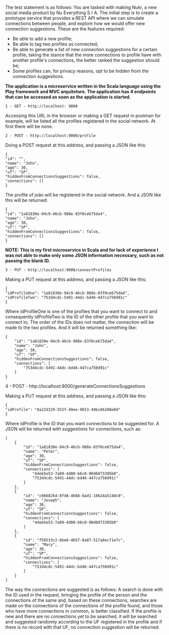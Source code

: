 The test statement is as follows:
You are tasked with making Nukr, a new social media product by Nu Everything S / A. The initial step is to create a prototype service that provides a REST API where we can simulate connections between people, and explore how we would offer new connection suggestions.
These are the features required:

- Be able to add a new profile;
- Be able to tag two profiles as connected;
- Be able to generate a list of new connection suggestions for a certain profile, taking the stance that the more connections to profile have with another profile's connections, the better ranked the suggestion should be;
- Some profiles can, for privacy reasons, opt to be hidden from the connection suggestions.

**The application is a microservice written in the Scala language using the Play framework and MVC arquiteture.
The application has 4 endpoints that can be accessed as soon as the application is started.**

`1 - GET - http://localhost: 9000`

Accessing this URL in the browser or making a GET request in postman for example, will be listed all the profiles registered in the social network. At first there will be none.

`2 - POST - http://localhost:9000/profile`

Doing a POST request at this address, and passing a JSON like this:

```
{
"id": "",
"name": "John",
"age": 30,
"uf": "SP",
"hiddenFromConnectionsSuggestions": false,
"connections": []
}
```

The profile of joão will be registered in the social network. And a JSON like this will be returned:

```
{
"id": "1a81830e-94c9-46cb-988e-83f0ce675da4",
"name": "John",
"age": 30,
"uf": "SP",
"hiddenFromConnectionsSuggestions": false,
"connections": []
}
```

**NOTE: This is my first microservice in Scala and for lack of experience I was not able to make only some JSON information necessary, such as not passing the blank ID.**

`3 - PUT - http://localhost:9000/connectProfiles`

Making a PUT request at this address, and passing a JSON like this:

```
{
"idProfileOne": "1a81830e-94c9-46cb-988e-83f0ce675da4",
"idProfileTwo": "753d4cdc-5491-44dc-bd46-447ca750d91c"
}
```

Where idProfileOne is one of the profiles that you want to connect to and consequently idProfileTwo is the ID of the other profile that you want to connect to. The order of the IDs does not matter, the connection will be made to the two profiles.
And it will be returned something like:

```
{
    "id": "1a81830e-94c9-46cb-988e-83f0ce675da4",
    "name": "John",
    "age": 30,
    "uf": "SP",
    "hiddenFromConnectionsSuggestions": false,
    "connections": [
        "753d4cdc-5491-44dc-bd46-447ca750d91c"
    ]
}
```

4 - POST - http://localhost:9000/generateConnectionsSuggestions

Making a PUT request at this address, and passing a JSON like this:

```
{
"idProfile": "8a22d329-552f-49ee-9653-49bc66260e0d"
}
```

Where idProfile is the ID that you want connections to be suggested for.
A JSON will be returned with suggestions for connections, such as:

```
[
    {
        "id": "1a81830e-94c9-46cb-988e-83f0ce675da4",
        "name": "Peter",
        "age": 30,
        "uf": "SP",
        "hiddenFromConnectionsSuggestions": false,
        "connections": [
            "4deb5e53-7a89-4d00-b6c0-90d6073305b0",
            "753d4cdc-5491-44dc-bd46-447ca750d91c"
        ]
    },
    {
        "id": "c0668264-8fd8-4668-8ad1-10624a5140c0",
        "name": "Joseph",
        "age": 30,
        "uf": "SP",
        "hiddenFromConnectionsSuggestions": false,
        "connections": [
            "4deb5e53-7a89-4d00-b6c0-90d6073305b0"
        ]
    },
    {
        "id": "f58533c2-8be6-4657-8a87-517a8ecf1e7c",
        "name": "Mary",
        "age": 30,
        "uf": "SP",
        "hiddenFromConnectionsSuggestions": false,
        "connections": [
            "753d4cdc-5491-44dc-bd46-447ca750d91c"
        ]
    }
]
```


The way the connections are suggested is as follows:
A search is done with the ID used in the request, bringing the profile of the person and the connections of the same and, based on these connections, searches are made on the connections of the connections of the profile found, and those who have more connections in common, is better classified.
If the profile is new and there are no connections yet to be searched, it will be searched and suggested randomly according to the UF registered in the profile and if there is no record with that UF, no connection suggestion will be returned.
